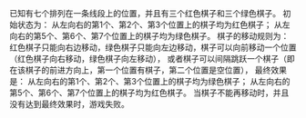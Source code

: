 已知有七个排列在一条线段上的位置，并且有三个红色棋子和三个绿色棋子。 
初始状态为： 
从左向右的第1个、第2个、第3个位置上的棋子均为红色棋子； 
从左向右的第5个、第6个、第7个位置上的棋子均为绿色棋子。 
棋子的移动规则为： 
红色棋子只能向右边移动，绿色棋子只能向左边移动，棋子可以向前移动一个位置（红色棋子向右移动，绿色棋子向左移动）， 
或者棋子可以间隔跳跃一个棋子（即在该棋子的前进方向上，第一个位置有棋子，第二个位置是空位置）， 
最终效果是： 
从左向右的第1个、第2个、第3个位置上的棋子均为绿色棋子； 
从左向右的第5个、第6个、第7个位置上的棋子均为红色棋子。 
当棋子不能再移动时，并且没有达到最终效果时，游戏失败。 

